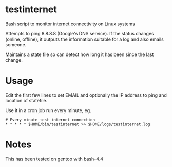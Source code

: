 # testinternet
Bash script to monitor internet connectivity on Linux systems

Attempts to ping 8.8.8.8 (Google's DNS service).
If the status changes (online, offline), it outputs the information suitable for a log and also emails someone.

Maintains a state file so can detect how long it has been since the last change.

# Usage
Edit the first few lines to set EMAIL and optionally the IP address to ping and location of statefile.

Use it in a cron job run every minute, eg.
```cron
# Every minute test internet connection
* * * * * $HOME/bin/testinternet >> $HOME/logs/testinternet.log
```

# Notes
This has been tested on gentoo with bash-4.4
